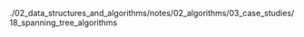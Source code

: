 ./02_data_structures_and_algorithms/notes/02_algorithms/03_case_studies/18_spanning_tree_algorithms
